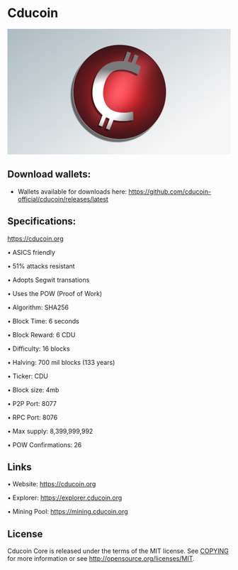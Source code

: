 ﻿Cducoin 
========
![](imgs/cdu_back.jpg)


Download wallets:
----------

- Wallets available for downloads here: https://github.com/cducoin-official/cducoin/releases/latest


Specifications:
----------------------

https://cducoin.org

• ASICS friendly

• 51% attacks resistant

• Adopts Segwit transations

• Uses the POW (Proof of Work)

• Algorithm:        SHA256

• Block Time:       6 seconds

• Block Reward:     6 CDU

• Difficulty:       16 blocks

• Halving:          700 mil blocks (133 years)

• Ticker:           CDU

• Block size:       4mb

• P2P Port:         8077

• RPC Port:         8076

• Max supply:       8,399,999,992

• POW Confirmations:   26



Links
----------------

• Website: https://cducoin.org

• Explorer: https://explorer.cducoin.org

• Mining Pool: https://mining.cducoin.org





License
-------

Cducoin Core is released under the terms of the MIT license. See [COPYING](COPYING) for more
information or see http://opensource.org/licenses/MIT.

